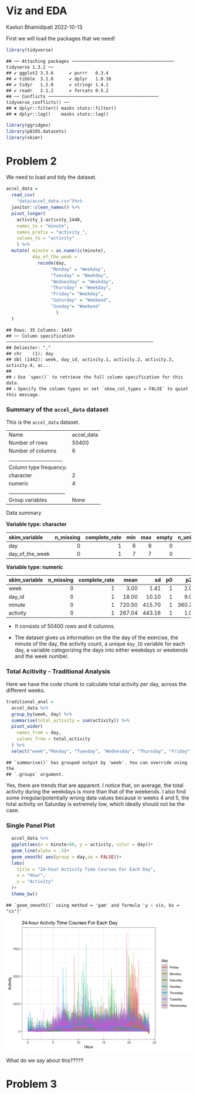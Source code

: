 Viz and EDA
================
Kasturi Bhamidipati
2022-10-13

First we will load the packages that we need!

``` r
library(tidyverse)
```

    ## ── Attaching packages ─────────────────────────────────────── tidyverse 1.3.2 ──
    ## ✔ ggplot2 3.3.6      ✔ purrr   0.3.4 
    ## ✔ tibble  3.1.8      ✔ dplyr   1.0.10
    ## ✔ tidyr   1.2.0      ✔ stringr 1.4.1 
    ## ✔ readr   2.1.2      ✔ forcats 0.5.2 
    ## ── Conflicts ────────────────────────────────────────── tidyverse_conflicts() ──
    ## ✖ dplyr::filter() masks stats::filter()
    ## ✖ dplyr::lag()    masks stats::lag()

``` r
library(ggridges)
library(p8105.datasets)
library(skimr)
```

# Problem 2

We need to load and tidy the dataset.

``` r
accel_data = 
  read_csv(
    "data/accel_data.csv")%>% 
  janitor::clean_names() %>% 
  pivot_longer(
    activity_1:activity_1440,
    names_to = "minute", 
    names_prefix = "activity_",
    values_to = "activity"
    ) %>% 
  mutate( minute = as.numeric(minute),
          day_of_the_week = 
            recode(day,
                 "Monday" = "Weekday", 
                 "Tuesday" = "Weekday",
                 "Wednesday" = "Weekday", 
                 "Thursday" = "Weekday", 
                 "Friday"= "Weekday", 
                 "Saturday" = "Weekend", 
                 "Sunday"= "Weekend"
                   )
  )
```

    ## Rows: 35 Columns: 1443
    ## ── Column specification ────────────────────────────────────────────────────────
    ## Delimiter: ","
    ## chr    (1): day
    ## dbl (1442): week, day_id, activity.1, activity.2, activity.3, activity.4, ac...
    ## 
    ## ℹ Use `spec()` to retrieve the full column specification for this data.
    ## ℹ Specify the column types or set `show_col_types = FALSE` to quiet this message.

### Summary of the `accel_data` dataset

This is the `accel_data` dataset.

|                                                  |            |
|:-------------------------------------------------|:-----------|
| Name                                             | accel_data |
| Number of rows                                   | 50400      |
| Number of columns                                | 6          |
| \_\_\_\_\_\_\_\_\_\_\_\_\_\_\_\_\_\_\_\_\_\_\_   |            |
| Column type frequency:                           |            |
| character                                        | 2          |
| numeric                                          | 4          |
| \_\_\_\_\_\_\_\_\_\_\_\_\_\_\_\_\_\_\_\_\_\_\_\_ |            |
| Group variables                                  | None       |

Data summary

**Variable type: character**

| skim_variable   | n_missing | complete_rate | min | max | empty | n_unique | whitespace |
|:----------------|----------:|--------------:|----:|----:|------:|---------:|-----------:|
| day             |         0 |             1 |   6 |   9 |     0 |        7 |          0 |
| day_of_the_week |         0 |             1 |   7 |   7 |     0 |        2 |          0 |

**Variable type: numeric**

| skim_variable | n_missing | complete_rate |   mean |     sd |  p0 |    p25 |   p50 |     p75 | p100 | hist  |
|:--------------|----------:|--------------:|-------:|-------:|----:|-------:|------:|--------:|-----:|:------|
| week          |         0 |             1 |   3.00 |   1.41 |   1 |   2.00 |   3.0 |    4.00 |    5 | ▇▇▇▇▇ |
| day_id        |         0 |             1 |  18.00 |  10.10 |   1 |   9.00 |  18.0 |   27.00 |   35 | ▇▇▇▇▇ |
| minute        |         0 |             1 | 720.50 | 415.70 |   1 | 360.75 | 720.5 | 1080.25 | 1440 | ▇▇▇▇▇ |
| activity      |         0 |             1 | 267.04 | 443.16 |   1 |   1.00 |  74.0 |  364.00 | 8982 | ▇▁▁▁▁ |

-   It consists of 50400 rows and 6 columns.

-   The dataset gives us information on the the day of the exercise, the
    minute of the day, the activity count, a unique `day_ID` variable
    for each day, a variable categorizing the days into either weekdays
    or weekends and the week number.

### Total Acitivity - Traditional Analysis

Here we have the code chunk to calculate total activity per day, across
the different weeks.

``` r
traditional_anal = 
  accel_data %>% 
  group_by(week, day) %>%
  summarise(total_activity = sum(activity)) %>%
  pivot_wider(
    names_from = day, 
    values_from = total_activity
  ) %>%
  select("week","Monday", "Tuesday", "Wednesday", "Thursday", "Friday", "Saturday", "Sunday")
```

    ## `summarise()` has grouped output by 'week'. You can override using the
    ## `.groups` argument.

Yes, there are trends that are apparent. I notice that, on average, the
total activity during the weekdays is more than that of the weekends. I
also find some irregular/potentially wrong data values because in weeks
4 and 5, the total activity on Saturday is extremely low, which ideally
should not be the case.

### Single Panel Plot

``` r
  accel_data %>%
  ggplot(aes(x = minute/60, y = activity, color = day))+
  geom_line(alpha = .5)+ 
  geom_smooth( aes(group = day,se = FALSE))+ 
  labs(
    title = "24-hour Activity Time Courses For Each Day", 
    x = "Hour", 
    y = "Activity"
  )+
  theme_bw()
```

    ## `geom_smooth()` using method = 'gam' and formula 'y ~ s(x, bs = "cs")'

![](p8105_hw3_kb3246_files/figure-gfm/unnamed-chunk-1-1.png)<!-- -->

What do we say about this?????

# Problem 3
